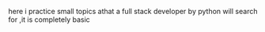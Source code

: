 here i practice small topics athat a full stack developer by python will search for ,it is completely basic 
